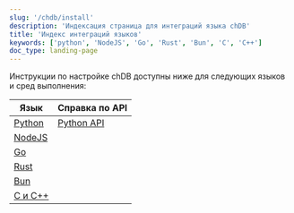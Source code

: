 ```yaml
---
slug: '/chdb/install'
description: 'Индексация страница для интеграций языка chDB'
title: 'Индекс интеграций языков'
keywords: ['python', 'NodeJS', 'Go', 'Rust', 'Bun', 'C', 'C++']
doc_type: landing-page
---
```

Инструкции по настройке chDB доступны ниже для следующих языков и сред выполнения:

| Язык                                   | Справка по API                     |
|----------------------------------------|-------------------------------------|
| [Python](/chdb/install/python) | [Python API](/chdb/api/python) |
| [NodeJS](/chdb/install/nodejs) |                                     |
| [Go](/chdb/install/go)         |                                     |
| [Rust](/chdb/install/rust)     |                                     |
| [Bun](/chdb/install/bun)       |                                     |
| [C и C++](/chdb/install/c)     |                                     |